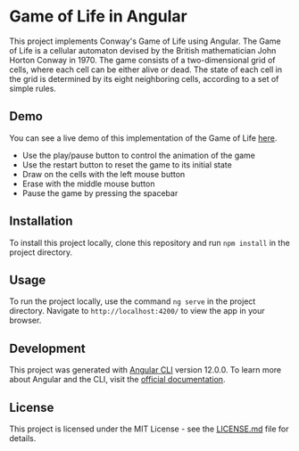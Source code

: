 # Game of Life in Angular

This project implements Conway's Game of Life using Angular. The Game of Life is a cellular automaton devised by the British mathematician John Horton Conway in 1970. The game consists of a two-dimensional grid of cells, where each cell can be either alive or dead. The state of each cell in the grid is determined by its eight neighboring cells, according to a set of simple rules.

## Demo

You can see a live demo of this implementation of the Game of Life <a href="https://hesanta2.github.io/game-of-life" target="_blank">here</a>.

* Use the play/pause button to control the animation of the game
* Use the restart button to reset the game to its initial state
* Draw on the cells with the left mouse button
* Erase with the middle mouse button
* Pause the game by pressing the spacebar

## Installation

To install this project locally, clone this repository and run `npm install` in the project directory.

## Usage

To run the project locally, use the command `ng serve` in the project directory. Navigate to `http://localhost:4200/` to view the app in your browser.

## Development

This project was generated with [Angular CLI](https://github.com/angular/angular-cli) version 12.0.0. To learn more about Angular and the CLI, visit the [official documentation](https://angular.io/).

## License

This project is licensed under the MIT License - see the [LICENSE.md](LICENSE.md) file for details.
